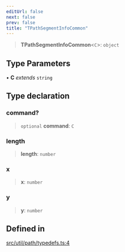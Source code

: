 ```yaml
---
editUrl: false
next: false
prev: false
title: "TPathSegmentInfoCommon"
---
```


> **TPathSegmentInfoCommon**\<`C`\>: `object`

## Type Parameters

• **C** *extends* `string`

## Type declaration

### command?

> `optional` **command**: `C`

### length

> **length**: `number`

### x

> **x**: `number`

### y

> **y**: `number`

## Defined in

[src/util/path/typedefs.ts:4](https://github.com/fabricjs/fabric.js/blob/8748628df7e9de00ba77413bfc3ad9e9fe9d4f30/src/util/path/typedefs.ts#L4)
